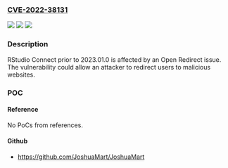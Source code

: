 ### [CVE-2022-38131](https://cve.mitre.org/cgi-bin/cvename.cgi?name=CVE-2022-38131)
![](https://img.shields.io/static/v1?label=Product&message=RStudio%20Connect&color=blue)
![](https://img.shields.io/static/v1?label=Version&message=n%2Fa&color=blue)
![](https://img.shields.io/static/v1?label=Vulnerability&message=Open%20Redirect&color=brighgreen)

### Description

RStudio Connect prior to 2023.01.0 is affected by an Open Redirect issue. The vulnerability could allow an attacker to redirect users to malicious websites.

### POC

#### Reference
No PoCs from references.

#### Github
- https://github.com/JoshuaMart/JoshuaMart

